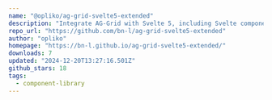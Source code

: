 ```yaml
---
name: "@opliko/ag-grid-svelte5-extended"
description: "Integrate AG-Grid with Svelte 5, including Svelte components as cell renderers."
repo_url: "https://github.com/bn-l/ag-grid-svelte5-extended"
author: "opliko"
homepage: "https://bn-l.github.io/ag-grid-svelte5-extended/"
downloads: 7
updated: "2024-12-20T13:27:16.501Z"
github_stars: 18
tags: 
  - component-library
---
```

